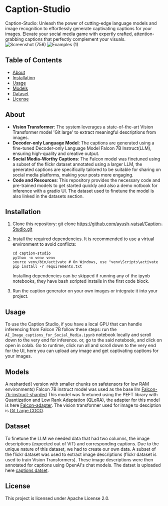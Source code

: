 # Caption-Studio
Caption-Studio: Unleash the power of cutting-edge language models and image recognition to effortlessly generate captivating captions for your images. Elevate your social media game with expertly crafted, attention-grabbing captions that perfectly complement your visuals.
![Screenshot (756)](https://github.com/ayush-vatsal/Caption-Studio/assets/57457066/4c87ed62-c5d0-463a-b5c5-af479f397d06)
![Examples (1)](https://github.com/ayush-vatsal/Caption-Studio/assets/57457066/9dc2a8bb-eb7d-4748-8f68-e28be5ee050f)

## Table of Contents

- [About](#about)
- [Installation](#installation)
- [Usage](#usage)
- [Models](#models)
- [Dataset](#dataset)
- [License](#license)

## About

- **Vision Transformer**: The system leverages a state-of-the-art Vision Transformer model 'Git large' to extract meaningful descriptions from images.
- **Decoder-only Language Model**: The captions are generated using a fine-tuned Decoder-only Language Model Falcon 7B Instruct(LLM), ensuring high-quality and creative output.
- **Social Media-Worthy Captions**: The Falcon model was finetuned using a subset of the flickr dataset annotated using a larger LLM, the generated captions are specifically tailored to be suitable for sharing on social media platforms, making your posts more engaging.
- **Code and Resources**: This repository provides the necessary code and pre-trained models to get started quickly and also a demo notbook for inference with a gradio UI. The dataset used to finetune the model is also linked in the datasets section.

## Installation

1. Clone this repository: git clone https://github.com/ayush-vatsal/Caption-Studio.git
2. Install the required dependencies. It is recommended to use a virtual environment to avoid conflicts:
     ```
     cd caption-studio
     python -m venv venv
     source venv/bin/activate # On Windows, use "venv\Scripts\activate
     pip install -r requirements.txt
     ```
     Installing dependencies can be skipped if running any of the ipynb notebooks,
     they have bash scripted installs in the first code block.
     
4. Run the caption generator on your own images or integrate it into your project.

## Usage
To use the Caption Studio, if you have a local GPU that can handle inferencing from Falcon 7B follow these steps:
run the ```AI_Image_captions_for_Social_Media.ipynb``` notebook locally and scroll down to the very end for inference.
or, go to the said notebook, and click on open in colab. Go to runtime, click run all and scroll down to the very end for the UI, here you can upload any image and get captivating captions for your images. 

## Models
A resharded( version with smaller chunks on safetensors for low RAM environments) Falcon 7B instruct model was used as the base llm [Falcon-7b-instruct-sharded](https://huggingface.co/vilsonrodrigues/falcon-7b-instruct-sharded)
This model was finetuned using the PEFT library with Quantization and Low Rank Adaptation (QLoRA), the adapter for this model is here [Falcon-adapter](https://huggingface.co/ayush-vatsal/caption_qlora_finetune).
The vision transformer used for image to desciption is [Git Large COCO](https://huggingface.co/microsoft/git-large-coco).

## Dataset
To finetune the LLM we needed data that had two columns, the image descriptions (expected out of ViT) and corresponding captions. Due to the unique nature of this dataset, we had to create our own data. A subset of the flickr dataset was used to extract image descriptions (flickr dataset is used to train Vision Transformers).
These image descriptions were then annotated for captions using OpenAI's chat models. 
The datset is uploaded here [captions datset](https://huggingface.co/datasets/ayush-vatsal/description_to_caption).

## License
This project is licensed under Apache License 2.0.
